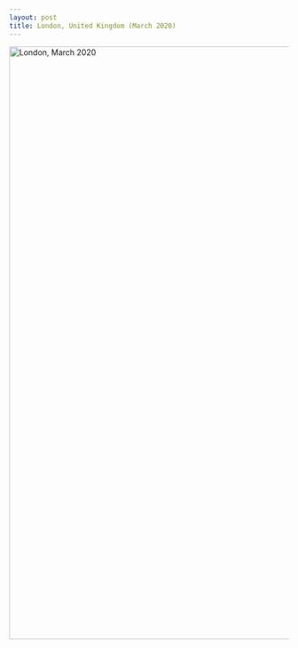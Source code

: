 ```yaml
---
layout: post
title: London, United Kingdom (March 2020)
---
```


<a data-flickr-embed="true" href="https://www.flickr.com/photos/188265779@N08/albums/72157714118002183" title="London, March 2020"><img src="https://live.staticflickr.com/65535/49841750551_2f5b718c02_h.jpg" width="1600" height="1067" alt="London, March 2020"></a><script async src="//embedr.flickr.com/assets/client-code.js" charset="utf-8"></script>

